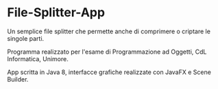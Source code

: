 # File-Splitter-App
Un semplice file splitter che permette anche di comprimere o criptare le singole parti.

Programma realizzato per l'esame di Programmazione ad Oggetti, CdL Informatica, Unimore.

App scritta in Java 8, interfacce grafiche realizzate con JavaFX e Scene Builder.
